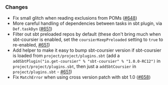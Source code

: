 ### Changes

* Fix small glitch when reading exclusions from POMs ([#648])
* More careful handling of dependencies between tasks in sbt plugin, via `Def.taskDyn` ([#651])
* Filter out sbt preloaded repos by default (these don't bring much when sbt-coursier is enabled, set the `coursierKeepPreloaded` setting to `true` to re-enabled, [#651])
* Add helper to make it easy to bump sbt-coursier version if sbt-coursier is loaded from `project/project/plugins.sbt` (add a `addSbtPlugin("io.get-coursier" % "sbt-coursier" % "1.0.0-RC12")` in `project/project/plugins.sbt`, then just a `addSbtCoursier` in `project/plugins.sbt` - [#651])
* Fix `MatchError` when using cross version patch with sbt 1.0 ([#658])


[#648]: https://github.com/alexarchambault/coursier/pull/648
[#651]: https://github.com/alexarchambault/coursier/pull/651
[#658]: https://github.com/alexarchambault/coursier/pull/658


